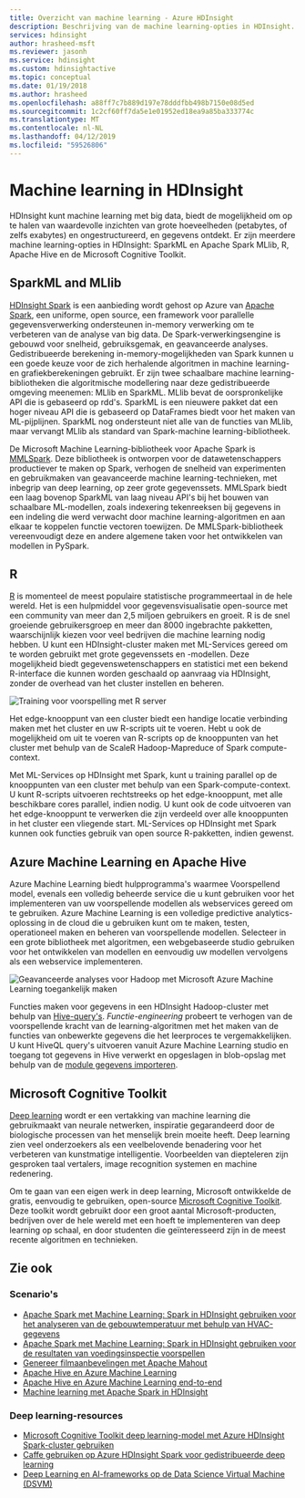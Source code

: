 ```yaml
---
title: Overzicht van machine learning - Azure HDInsight
description: Beschrijving van de machine learning-opties in HDInsight.
services: hdinsight
author: hrasheed-msft
ms.reviewer: jasonh
ms.service: hdinsight
ms.custom: hdinsightactive
ms.topic: conceptual
ms.date: 01/19/2018
ms.author: hrasheed
ms.openlocfilehash: a88ff7c7b889d197e78dddfbb498b7150e08d5ed
ms.sourcegitcommit: 1c2cf60ff7da5e1e01952ed18ea9a85ba333774c
ms.translationtype: MT
ms.contentlocale: nl-NL
ms.lasthandoff: 04/12/2019
ms.locfileid: "59526806"
---
```

# <a name="machine-learning-on-hdinsight"></a>Machine learning in HDInsight

HDInsight kunt machine learning met big data, biedt de mogelijkheid om op te halen van waardevolle inzichten van grote hoeveelheden (petabytes, of zelfs exabytes) en ongestructureerd, en gegevens ontdekt. Er zijn meerdere machine learning-opties in HDInsight:  SparkML en Apache Spark MLlib, R, Apache Hive en de Microsoft Cognitive Toolkit.

## <a name="sparkml-and-mllib"></a>SparkML and MLlib

[HDInsight Spark](spark/apache-spark-overview.md) is een aanbieding wordt gehost op Azure van [Apache Spark](https://spark.apache.org/), een uniforme, open source, een framework voor parallelle gegevensverwerking ondersteunen in-memory verwerking om te verbeteren van de analyse van big data. De Spark-verwerkingsengine is gebouwd voor snelheid, gebruiksgemak, en geavanceerde analyses. Gedistribueerde berekening in-memory-mogelijkheden van Spark kunnen u een goede keuze voor de zich herhalende algoritmen in machine learning- en grafiekberekeningen gebruikt. Er zijn twee schaalbare machine learning-bibliotheken die algoritmische modellering naar deze gedistribueerde omgeving meenemen: MLlib en SparkML. MLlib bevat de oorspronkelijke API die is gebaseerd op rdd's. SparkML is een nieuwere pakket dat een hoger niveau API die is gebaseerd op DataFrames biedt voor het maken van ML-pijplijnen. SparkML nog ondersteunt niet alle van de functies van MLlib, maar vervangt MLlib als standard van Spark-machine learning-bibliotheek.

De Microsoft Machine Learning-bibliotheek voor Apache Spark is [MMLSpark](https://github.com/Azure/mmlspark). Deze bibliotheek is ontworpen voor de datawetenschappers productiever te maken op Spark, verhogen de snelheid van experimenten en gebruikmaken van geavanceerde machine learning-technieken, met inbegrip van deep learning, op zeer grote gegevenssets. MMLSpark biedt een laag bovenop SparkML van laag niveau API's bij het bouwen van schaalbare ML-modellen, zoals indexering tekenreeksen bij gegevens in een indeling die werd verwacht door machine learning-algoritmen en aan elkaar te koppelen functie vectoren toewijzen. De MMLSpark-bibliotheek vereenvoudigt deze en andere algemene taken voor het ontwikkelen van modellen in PySpark.

## <a name="r"></a>R

[R](https://www.r-project.org/) is momenteel de meest populaire statistische programmeertaal in de hele wereld. Het is een hulpmiddel voor gegevensvisualisatie open-source met een community van meer dan 2,5 miljoen gebruikers en groeit. R is de snel groeiende gebruikersgroep en meer dan 8000 ingebrachte pakketten, waarschijnlijk kiezen voor veel bedrijven die machine learning nodig hebben. U kunt een HDInsight-cluster maken met ML-Services gereed om te worden gebruikt met grote gegevenssets en -modellen. Deze mogelijkheid biedt gegevenswetenschappers en statistici met een bekend R-interface die kunnen worden geschaald op aanvraag via HDInsight, zonder de overhead van het cluster instellen en beheren.

![Training voor voorspelling met R server](./media/hdinsight-machine-learning-overview/r-training.png)

Het edge-knooppunt van een cluster biedt een handige locatie verbinding maken met het cluster en uw R-scripts uit te voeren.  Hebt u ook de mogelijkheid om uit te voeren van R-scripts op de knooppunten van het cluster met behulp van de ScaleR Hadoop-Mapreduce of Spark compute-context.

Met ML-Services op HDInsight met Spark, kunt u training parallel op de knooppunten van een cluster met behulp van een Spark-compute-context. U kunt R-scripts uitvoeren rechtstreeks op het edge-knooppunt, met alle beschikbare cores parallel, indien nodig. U kunt ook de code uitvoeren van het edge-knooppunt te verwerken die zijn verdeeld over alle knooppunten in het cluster een vliegende start. ML-Services op HDInsight met Spark kunnen ook functies gebruik van open source R-pakketten, indien gewenst.

## <a name="azure-machine-learning-and-apache-hive"></a>Azure Machine Learning en Apache Hive

Azure Machine Learning biedt hulpprogramma's waarmee Voorspellend model, evenals een volledig beheerde service die u kunt gebruiken voor het implementeren van uw voorspellende modellen als webservices gereed om te gebruiken. Azure Machine Learning is een volledige predictive analytics-oplossing in de cloud die u gebruiken kunt om te maken, testen, operationeel maken en beheren van voorspellende modellen. Selecteer in een grote bibliotheek met algoritmen, een webgebaseerde studio gebruiken voor het ontwikkelen van modellen en eenvoudig uw modellen vervolgens als een webservice implementeren.

![Geavanceerde analyses voor Hadoop met Microsoft Azure Machine Learning toegankelijk maken](./media/hdinsight-machine-learning-overview/hadoop-azure-ml.png)

Functies maken voor gegevens in een HDInsight Hadoop-cluster met behulp van [Hive-query's](../machine-learning/team-data-science-process/create-features-hive.md). *Functie-engineering* probeert te verhogen van de voorspellende kracht van de learning-algoritmen met het maken van de functies van onbewerkte gegevens die het leerproces te vergemakkelijken. U kunt HiveQL query's uitvoeren vanuit Azure Machine Learning studio en toegang tot gegevens in Hive verwerkt en opgeslagen in blob-opslag met behulp van de [module gegevens importeren](../machine-learning/studio/import-data.md).

## <a name="microsoft-cognitive-toolkit"></a>Microsoft Cognitive Toolkit

[Deep learning](https://www.microsoft.com/en-us/research/group/dltc/) wordt er een vertakking van machine learning die gebruikmaakt van neurale netwerken, inspiratie gegarandeerd door de biologische processen van het menselijk brein moeite heeft. Deep learning zien veel onderzoekers als een veelbelovende benadering voor het verbeteren van kunstmatige intelligentie. Voorbeelden van diepteleren zijn gesproken taal vertalers, image recognition systemen en machine redenering.

Om te gaan van een eigen werk in deep learning, Microsoft ontwikkelde de gratis, eenvoudig te gebruiken, open-source [Microsoft Cognitive Toolkit](https://www.microsoft.com/en-us/cognitive-toolkit/). Deze toolkit wordt gebruikt door een groot aantal Microsoft-producten, bedrijven over de hele wereld met een hoeft te implementeren van deep learning op schaal, en door studenten die geïnteresseerd zijn in de meest recente algoritmen en technieken.

## <a name="see-also"></a>Zie ook

### <a name="scenarios"></a>Scenario's

* [Apache Spark met Machine Learning: Spark in HDInsight gebruiken voor het analyseren van de gebouwtemperatuur met behulp van HVAC-gegevens](spark/apache-spark-ipython-notebook-machine-learning.md)
* [Apache Spark met Machine Learning: Spark in HDInsight gebruiken voor de resultaten van voedingsinspectie voorspellen](spark/apache-spark-machine-learning-mllib-ipython.md)
* [Genereer filmaanbevelingen met Apache Mahout](hadoop/apache-hadoop-mahout-linux-mac.md)
* [Apache Hive en Azure Machine Learning](../machine-learning/team-data-science-process/create-features-hive.md)
* [Apache Hive en Azure Machine Learning end-to-end](../machine-learning/team-data-science-process/hive-walkthrough.md)
* [Machine learning met Apache Spark in HDInsight](../machine-learning/team-data-science-process/spark-overview.md)

### <a name="deep-learning-resources"></a>Deep learning-resources

* [Microsoft Cognitive Toolkit deep learning-model met Azure HDInsight Spark-cluster gebruiken](spark/apache-spark-microsoft-cognitive-toolkit.md)
* [Caffe gebruiken op Azure HDInsight Spark voor gedistribueerde deep learning](spark/apache-spark-deep-learning-caffe.md)
* [Deep Learning en AI-frameworks op de Data Science Virtual Machine (DSVM)](../machine-learning/data-science-virtual-machine/dsvm-deep-learning-ai-frameworks.md)
